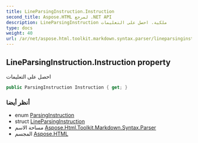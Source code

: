```yaml
---
title: LineParsingInstruction.Instruction
second_title: Aspose.HTML لمرجع .NET API
description: LineParsingInstruction ملكية. احصل على التعليمات
type: docs
weight: 40
url: /ar/net/aspose.html.toolkit.markdown.syntax.parser/lineparsinginstruction/instruction/
---
```

## LineParsingInstruction.Instruction property

احصل على التعليمات

```csharp
public ParsingInstruction Instruction { get; }
```

### أنظر أيضا

* enum [ParsingInstruction](../../parsinginstruction/)
* struct [LineParsingInstruction](../)
* مساحة الاسم [Aspose.Html.Toolkit.Markdown.Syntax.Parser](../../lineparsinginstruction/)
* المجسم [Aspose.HTML](../../../)


